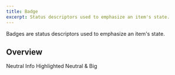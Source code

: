 ```yaml
---
title: Badge
excerpt: Status descriptors used to emphasize an item's state.
---
```


Badges are status descriptors used to emphasize an item's state.

## Overview

<OverviewSection>
    <FS.Badge variant="neutral">Neutral</FS.Badge>
    <FS.Badge variant="info">Info</FS.Badge>
    <FS.Badge variant="highlighted">Highlighted</FS.Badge>
    <FS.Badge variant="neutral" size="big">
    Neutral & Big
    </FS.Badge>
</OverviewSection>